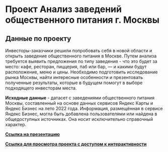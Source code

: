 # Проект Анализ заведений общественного питания г. Москвы

## Данные по проекту

Инвесторы-заказчики решили попробовать себя в новой области и открыть заведение общественного питания в Москве. Путем анализа требуется выявить предложения по типу заведения - что это будет за место: кафе, ресторан, пиццерия, паб или бар, — и какими будут расположение, меню и цены.
Необходимо подготовить исследование рынка Москвы, найти интересные особенности и презентовать полученные результаты, которые в будущем помогут в выборе подходящего инвесторам места. 

**Исходные данные** - датасет с заведениями общественного питания Москвы, составленный на основе данных сервисов Яндекс Карты и Яндекс Бизнес на лето 2022 года. Информация, размещённая в сервисе Яндекс Бизнес, могла быть добавлена пользователями или найдена в общедоступных источниках. Она носит исключительно справочный характер. 

 [**Ссылка на презентацию**](https://disk.yandex.ru/i/NqwrMIwUEUA0jg)
 
 [**Ссылка для просмотра проекта с доступом к интерактивности**](https://nbviewer.org/github/ViktoriaSpb/analysis_projects/blob/42e0a2e8f5a58160da665b6ed2c991a0f0fd3121/msc_folium/msc_folium.ipynb)








